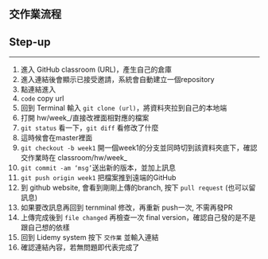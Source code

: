 ## 交作業流程
## Step-up

---

1. 進入 GitHub classroom (URL)，產生自己的倉庫
2. 進入連結後會顯示已接受邀請，系統會自動建立一個repository
3. 點連結進入 
4.  `code` copy url
5. 回到 Terminal 輸入 `git clone (url)`，將資料夾拉到自己的本地端
6. 打開 hw/week_/直接改裡面相對應的檔案
7. `git status` 看一下，`git diff` 看修改了什麼
8. 這時候會在master裡面
9. `git checkout -b week1`  開一個week1的分支並同時切到該資料夾底下，確認交作業時在 classroom/hw/week_
10. `git commit -am ‘msg’`送出新的版本，並加上訊息
11.  `git push origin week1` 把檔案推到遠端的GitHub 
12. 到 github website, 會看到剛剛上傳的branch, 按下 `pull request` (也可以留訊息)
13. 如果要改訊息再回到 ternminal 修改，再重新 push一次, 不需再發PR
14. 上傳完成後到 `file changed` 再檢查一次 final version，確認自己發的是不是跟自己想的依樣
15.  回到 Lidemy system 按下 `交作業` 並輸入連結
16. 確認連結內容，若無問題即代表完成了
